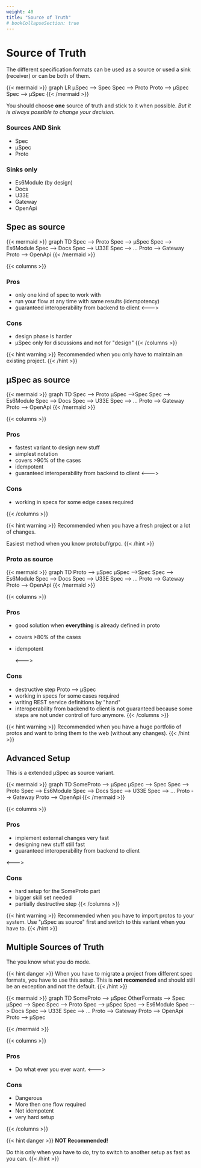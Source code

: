 ```yaml
---
weight: 40
title: "Source of Truth"
# bookCollapseSection: true
---
```


# Source of Truth
The different specification formats can be used as a source or used a sink (receiver) or can be both of them.

{{< mermaid >}}
graph LR
µSpec --> Spec
Spec --> Proto
Proto --> µSpec
Spec --> µSpec
{{< /mermaid >}}


You should choose **one** source of truth and stick to it when possible. *But it is always possible to change your decision.*

### Sources AND Sink
- Spec
- µSpec
- Proto

### Sinks only
- Es6Module (by design)
- Docs
- U33E
- Gateway
- OpenApi


## Spec as source
{{< mermaid >}}
graph TD
Spec --> Proto
Spec --> µSpec
Spec --> Es6Module
Spec --> Docs
Spec --> U33E
Spec --> ...
Proto --> Gateway
Proto --> OpenApi
{{< /mermaid >}}

{{< columns >}}
### Pros
- only one kind of spec to work with
- run your flow at any time with same results (idempotency)
- guaranteed interoperability from backend to client
<--->
### Cons
- design phase is harder
- µSpec only for discussions and not for "design"
{{< /columns >}}

{{< hint warning >}}
Recommended when you only have to maintain an existing project.
{{< /hint >}}


## µSpec as source
{{< mermaid >}}
graph TD
Spec --> Proto
µSpec -->Spec
Spec --> Es6Module
Spec --> Docs
Spec --> U33E
Spec --> ...
Proto --> Gateway
Proto --> OpenApi
{{< /mermaid >}}

{{< columns >}}
### Pros
- fastest variant to design new stuff
- simplest notation
- covers >90% of the cases
- idempotent
- guaranteed interoperability from backend to client
<--->
### Cons
- working in specs for some edge cases required

{{< /columns >}}


{{< hint warning >}}
Recommended when you have a fresh project or a lot of changes.

Easiest method when you know protobuf/grpc. 
{{< /hint >}}


### Proto as source
{{< mermaid >}}
graph TD
Proto --> µSpec
µSpec -->Spec
Spec --> Es6Module
Spec --> Docs
Spec --> U33E
Spec --> ...
Proto --> Gateway
Proto --> OpenApi
{{< /mermaid >}}

{{< columns >}}
### Pros
- good solution when **everything** is already defined in proto
- covers >80% of the cases
- idempotent

  <--->
### Cons
- destructive step Proto --> µSpec
- working in specs for some cases required
- writing REST service definitions by "hand"  
- interoperability from backend to client is not guaranteed because some steps are not under control of furo anymore.
{{< /columns >}}

{{< hint warning >}}
Recommended when you have a huge portfolio of protos and want to bring them to the web (without any changes).
{{< /hint >}}


## Advanced Setup
This is a extended µSpec as source variant.

{{< mermaid >}}
graph TD
SomeProto --> µSpec
µSpec --> Spec
Spec --> Proto
Spec --> Es6Module
Spec --> Docs
Spec --> U33E
Spec --> ...
Proto --> Gateway
Proto --> OpenApi
{{< /mermaid >}}

{{< columns >}}
### Pros
- implement external changes very fast
- designing new stuff still fast
- guaranteed interoperability from backend to client

<--->
### Cons
- hard setup for the SomeProto part
- bigger skill set needed
- partially destructive step
{{< /columns >}}


{{< hint warning >}}
Recommended when you have to import protos to your system. Use "µSpec as source" first and switch to this variant when 
you have to.
{{< /hint >}}

## Multiple Sources of Truth
The you know what you do mode.


{{< hint danger >}}
When you have to migrate a project from different spec formats, you have to use this setup. This is **not recomended** and
should still be an exception and not the default.
{{< /hint >}}


{{< mermaid >}}
graph TD
SomeProto --> µSpec
OtherFormats --> Spec
µSpec --> Spec
Spec --> Proto
Spec --> µSpec
Spec --> Es6Module
Spec --> Docs
Spec --> U33E
Spec --> ...
Proto --> Gateway
Proto --> OpenApi
Proto --> µSpec

{{< /mermaid >}}

{{< columns >}}
### Pros
- Do what ever you ever want.
<--->
### Cons
- Dangerous
- More then one flow required
- Not idempotent
- very hard setup

{{< /columns >}}


{{< hint danger >}}
**NOT Recommended!** 

Do this only when you have to do, try to switch to another setup as fast as you can.
{{< /hint >}}


